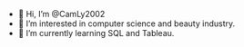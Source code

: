 - 👋 Hi, I’m @CamLy2002
- 👀 I’m interested in computer science and beauty industry.
- 🌱 I’m currently learning SQL and Tableau.

<!---
CamLy2002/CamLy2002 is a ✨ special ✨ repository because its `README.md` (this file) appears on your GitHub profile.
You can click the Preview link to take a look at your changes.
--->
